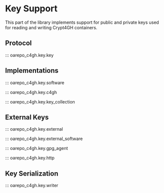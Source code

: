 Key Support
===========

This part of the library implements support for public and private
keys used for reading and writing Crypt4GH containers.

Protocol
--------

::: oarepo_c4gh.key.key

Implementations
---------------

::: oarepo_c4gh.key.software

::: oarepo_c4gh.key.c4gh

::: oarepo_c4gh.key.key_collection

External Keys
-------------

::: oarepo_c4gh.key.external

::: oarepo_c4gh.key.external_software

::: oarepo_c4gh.key.gpg_agent

::: oarepo_c4gh.key.http

Key Serialization
-----------------

::: oarepo_c4gh.key.writer
